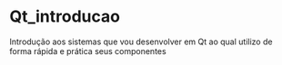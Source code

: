 # Qt_introducao
Introdução aos sistemas que vou desenvolver em Qt ao qual utilizo de forma rápida e prática seus componentes
